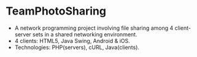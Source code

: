 # TeamPhotoSharing
* A network programming project involving file sharing among 4 client-server sets in a shared networking environment.<br>
* 4 clients: HTML5, Java Swing, Android & iOS.<br>
* Technologies: PHP(servers), cURL, Java(clients).

